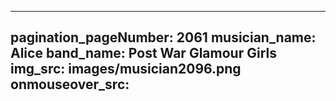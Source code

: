 ------
pagination_pageNumber: 2061
musician_name: Alice
band_name: Post War Glamour Girls
img_src: images/musician2096.png
onmouseover_src: 
------